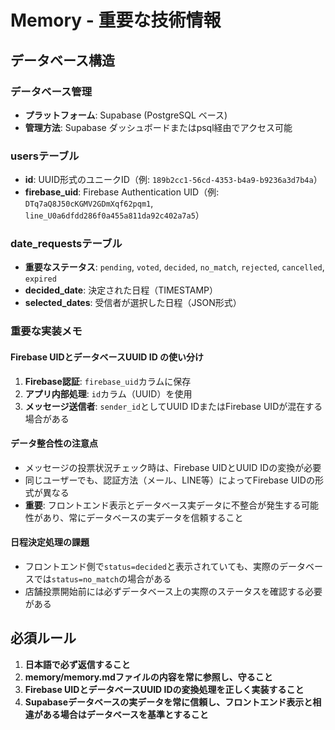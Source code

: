 # Memory - 重要な技術情報

## データベース構造

### データベース管理
- **プラットフォーム**: Supabase (PostgreSQL ベース)
- **管理方法**: Supabase ダッシュボードまたはpsql経由でアクセス可能

### usersテーブル
- **id**: UUID形式のユニークID（例: `189b2cc1-56cd-4353-b4a9-b9236a3d7b4a`）
- **firebase_uid**: Firebase Authentication UID（例: `DTq7aQ8J50cKGMV2GDmXqf62pqm1`, `line_U0a6dfdd286f0a455a811da92c402a7a5`）

### date_requestsテーブル
- **重要なステータス**: `pending`, `voted`, `decided`, `no_match`, `rejected`, `cancelled`, `expired`
- **decided_date**: 決定された日程（TIMESTAMP）
- **selected_dates**: 受信者が選択した日程（JSON形式）

### 重要な実装メモ

#### Firebase UIDとデータベースUUID ID の使い分け
1. **Firebase認証**: `firebase_uid`カラムに保存
2. **アプリ内部処理**: `id`カラム（UUID）を使用
3. **メッセージ送信者**: `sender_id`としてUUID IDまたはFirebase UIDが混在する場合がある

#### データ整合性の注意点
- メッセージの投票状況チェック時は、Firebase UIDとUUID IDの変換が必要
- 同じユーザーでも、認証方法（メール、LINE等）によってFirebase UIDの形式が異なる
- **重要**: フロントエンド表示とデータベース実データに不整合が発生する可能性があり、常にデータベースの実データを信頼すること

#### 日程決定処理の課題
- フロントエンド側で`status=decided`と表示されていても、実際のデータベースでは`status=no_match`の場合がある
- 店舗投票開始前には必ずデータベース上の実際のステータスを確認する必要がある

## 必須ルール

1. **日本語で必ず返信すること**
2. **memory/memory.mdファイルの内容を常に参照し、守ること**
3. **Firebase UIDとデータベースUUID IDの変換処理を正しく実装すること**
4. **Supabaseデータベースの実データを常に信頼し、フロントエンド表示と相違がある場合はデータベースを基準とすること** 